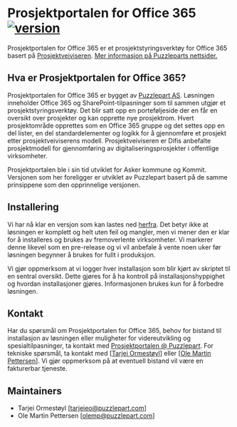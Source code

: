 ﻿Prosjektportalen for Office 365  [![version](https://img.shields.io/badge/version-1.1.3-yellow.svg)](https://semver.org)
=================

Prosjektportalen for Office 365 er et prosjektstyringsverktøy for Office 365 basert på <a href="http://prosjektveiviseren.no">Prosjektveiviseren</a>. <a href="http://www.puzzlepart.com/prosjektportalen-365/">Mer informasjon på Puzzleparts nettsider.</a>

## Hva er Prosjektportalen for Office 365? ##

Prosjektportalen for Office 365 er bygget av <a href="http://www.puzzlepart.com">Puzzlepart AS</a>. Løsningen inneholder Office 365 og SharePoint-tilpasninger som til sammen utgjør et prosjektstyringsverktøy. Det blir satt opp en porteføljeside der en får en oversikt over prosjekter og kan opprette nye prosjektrom. Hvert prosjektområde opprettes som en Office 365 gruppe og det settes opp en del lister, en del standardelementer og logikk for å gjennomføre et prosjekt etter prosjektveiviserens modell. Prosjektveiviseren er Difis anbefalte prosjektmodell for gjennomføring av digitaliseringsprosjekter i offentlige virksomheter.

Prosjektportalen ble i sin tid utviklet for Asker kommune og Kommit. Versjonen som her foreligger er utviklet av Puzzlepart basert på de samme prinsippene som den opprinnelige versjonen.

## Installering ##

Vi har nå klar en versjon som kan lastes ned <a href="https://github.com/Puzzlepart/prosjektportalen365/releases/tag/v1.0.4">herfra</a>. Det betyr ikke at løsningen er komplett og helt uten feil og mangler, men vi mener den er klar for å installeres og brukes av fremoverlente virksomheter. Vi markerer denne likevel som en pre-release og vi vil anbefale å vente noen uker før løsningen begynner å brukes for fullt i produksjon.

Vi gjør oppmerksom at vi logger hver installasjon som blir kjørt av skriptet til en sentral oversikt. Dette gjøres for å ha kontroll på installasjonshyppighet og hvordan installasjoner gjøres. Informasjonen brukes kun for å forbedre løsningen.

## Kontakt ##

Har du spørsmål om Prosjektportalen for Office 365, behov for bistand til installasjon av løsningen eller muligheter for videreutvikling og spesialtilpasninger, ta kontakt med <a href="mailto:prosjektportalen@puzzlepart.com">Prosjektportalen @ Puzzlepart</a>. For tekniske spørsmål, ta kontakt med [<a href="mailto:tarjeieo@puzzlepart.com">Tarjei Ormestøyl</a>] eller [<a href="mailto:olemp@puzzlepart.com">Ole Martin Pettersen</a>]. Vi gjør oppmerksom på at eventuell bistand vil være en fakturerbar tjeneste. 

## Maintainers ##

- Tarjei Ormestøyl [tarjeieo@puzzlepart.com]
- Ole Martin Pettersen [olemp@puzzlepart.com]
